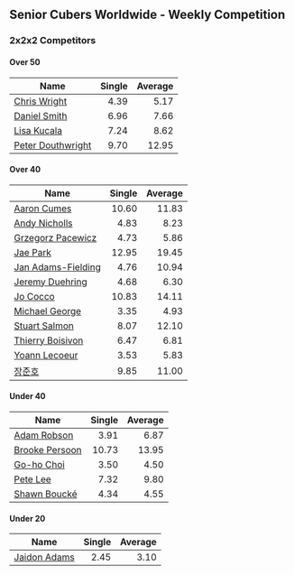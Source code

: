 ## Senior Cubers Worldwide - Weekly Competition
### 2x2x2 Competitors

#### Over 50

| Name | Single | Average |
| -- | --: | --: |
| [Chris Wright](../persons/chris_wright.md) | 4.39 | 5.17 |
| [Daniel Smith](../persons/daniel_smith.md) | 6.96 | 7.66 |
| [Lisa Kucala](../persons/lisa_kucala.md) | 7.24 | 8.62 |
| [Peter Douthwright](../persons/peter_douthwright.md) | 9.70 | 12.95 |

#### Over 40

| Name | Single | Average |
| -- | --: | --: |
| [Aaron Cumes](../persons/aaron_cumes.md) | 10.60 | 11.83 |
| [Andy Nicholls](../persons/andy_nicholls.md) | 4.83 | 8.23 |
| [Grzegorz Pacewicz](../persons/grzegorz_pacewicz.md) | 4.73 | 5.86 |
| [Jae Park](../persons/jae_park.md) | 12.95 | 19.45 |
| [Jan Adams-Fielding](../persons/jan_adams-fielding.md) | 4.76 | 10.94 |
| [Jeremy Duehring](../persons/jeremy_duehring.md) | 4.68 | 6.30 |
| [Jo Cocco](../persons/jo_cocco.md) | 10.83 | 14.11 |
| [Michael George](../persons/michael_george.md) | 3.35 | 4.93 |
| [Stuart Salmon](../persons/stuart_salmon.md) | 8.07 | 12.10 |
| [Thierry Boisivon](../persons/thierry_boisivon.md) | 6.47 | 6.81 |
| [Yoann Lecoeur](../persons/yoann_lecoeur.md) | 3.53 | 5.83 |
| [장준호](../persons/장준호.md) | 9.85 | 11.00 |

#### Under 40

| Name | Single | Average |
| -- | --: | --: |
| [Adam Robson](../persons/adam_robson.md) | 3.91 | 6.87 |
| [Brooke Persoon](../persons/brooke_persoon.md) | 10.73 | 13.95 |
| [Go-ho Choi](../persons/go-ho_choi.md) | 3.50 | 4.50 |
| [Pete Lee](../persons/pete_lee.md) | 7.32 | 9.80 |
| [Shawn Boucké](../persons/shawn_boucke.md) | 4.34 | 4.55 |

#### Under 20

| Name | Single | Average |
| -- | --: | --: |
| [Jaidon Adams](../persons/jaidon_adams.md) | 2.45 | 3.10 |


<!-- Global site tag (gtag.js) - Google Analytics -->
<script async src="https://www.googletagmanager.com/gtag/js?id=UA-86348435-3"></script>
<script>window.dataLayer = window.dataLayer || []; function gtag() {dataLayer.push(arguments);} gtag('js', new Date()); gtag('config', 'UA-86348435-3');</script>
